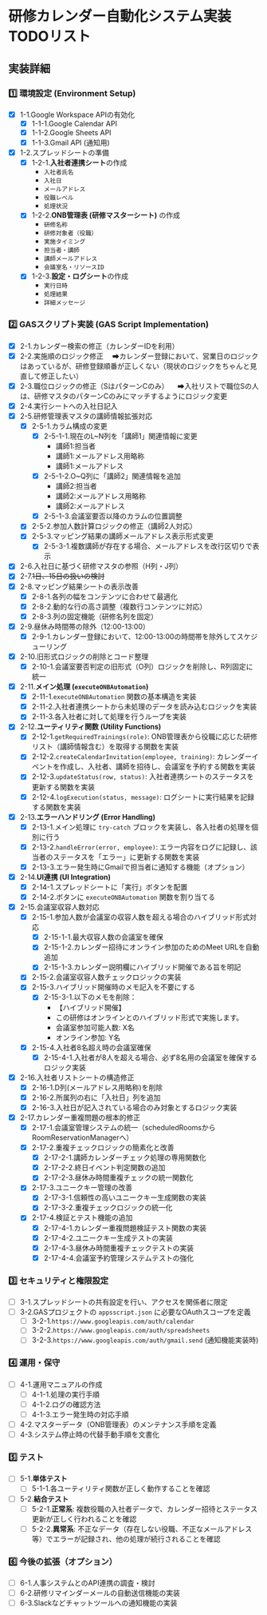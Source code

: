 # 研修カレンダー自動化システム実装 TODOリスト

## 実装詳細

### 1️⃣ 環境設定 (Environment Setup)
- [x] 1-1.Google Workspace APIの有効化
    - [x] 1-1-1.Google Calendar API
    - [x] 1-1-2.Google Sheets API
    - [x] 1-1-3.Gmail API (通知用)
- [x] 1-2.スプレッドシートの準備
    - [x] 1-2-1.**入社者連携シート**の作成
        - `入社者氏名`
        - `入社日`
        - `メールアドレス`
        - `役職レベル`
        - `処理状況`
    - [x] 1-2-2.**ONB管理表 (研修マスターシート)** の作成
        - `研修名称`
        - `研修対象者（役職）`
        - `実施タイミング`
        - `担当者・講師`
        - `講師メールアドレス`
        - `会議室名・リソースID`
    - [x] 1-2-3.**設定・ログシート**の作成
        - `実行日時`
        - `処理結果`
        - `詳細メッセージ`

### 2️⃣ GASスクリプト実装 (GAS Script Implementation)
- [x] 2-1.カレンダー検索の修正（カレンダーIDを利用）
- [x] 2-2.実施順のロジック修正
　➡カレンダー登録において、営業日のロジックはあっているが、研修登録順番が正しくない（現状のロジックをちゃんと見直して修正したい）
- [x] 2-3.職位ロジックの修正（SはパターンCのみ）
　➡入社リストで職位Sの人は、研修マスタのパターンCのみにマッチするようにロジック変更
- [x] 2-4.実行シートへの入社日記入
- [x] 2-5.研修管理表マスタの講師情報拡張対応
    - [x] 2-5-1.カラム構成の変更
        - [x] 2-5-1-1.現在のL~N列を「講師1」関連情報に変更
            - 講師1:担当者
            - 講師1:メールアドレス用略称
            - 講師1:メールアドレス
        - [x] 2-5-1-2.O~Q列に「講師2」関連情報を追加
            - 講師2:担当者
            - 講師2:メールアドレス用略称
            - 講師2:メールアドレス
        - [x] 2-5-1-3.会議室要否以降のカラムの位置調整
    - [x] 2-5-2.参加人数計算ロジックの修正（講師2人対応）
    - [x] 2-5-3.マッピング結果の講師メールアドレス表示形式変更
        - [x] 2-5-3-1.複数講師が存在する場合、メールアドレスを改行区切りで表示
- [x] 2-6.入社日に基づく研修マスタの参照（H列・J列）
- [x] 2-7.~~1日、15日の扱いの検討~~
- [x] 2-8.マッピング結果シートの表示改善
    - [x] 2-8-1.各列の幅をコンテンツに合わせて最適化
    - [x] 2-8-2.動的な行の高さ調整（複数行コンテンツに対応）
    - [x] 2-8-3.列の固定機能（研修名列を固定）
- [x] 2-9.昼休み時間帯の除外（12:00-13:00）
    - [x] 2-9-1.カレンダー登録において、12:00-13:00の時間帯を除外してスケジューリング
- [x] 2-10.旧形式ロジックの削除とコード整理
    - [x] 2-10-1.会議室要否判定の旧形式（O列）ロジックを削除し、R列固定に統一
- [x] 2-11.**メイン処理 (`executeONBAutomation`)**
    - [x] 2-11-1.`executeONBAutomation` 関数の基本構造を実装
    - [x] 2-11-2.入社者連携シートから未処理のデータを読み込むロジックを実装
    - [x] 2-11-3.各入社者に対して処理を行うループを実装
- [x] 2-12.**ユーティリティ関数 (Utility Functions)**
    - [x] 2-12-1.`getRequiredTrainings(role)`: ONB管理表から役職に応じた研修リスト（講師情報含む）を取得する関数を実装
    - [x] 2-12-2.`createCalendarInvitation(employee, training)`: カレンダーイベントを作成し、入社者、講師を招待し、会議室を予約する関数を実装
    - [x] 2-12-3.`updateStatus(row, status)`: 入社者連携シートのステータスを更新する関数を実装
    - [x] 2-12-4.`logExecution(status, message)`: ログシートに実行結果を記録する関数を実装
- [x] 2-13.**エラーハンドリング (Error Handling)**
    - [x] 2-13-1.メイン処理に `try-catch` ブロックを実装し、各入社者の処理を個別に行う
    - [x] 2-13-2.`handleError(error, employee)`: エラー内容をログに記録し、該当者のステータスを「エラー」に更新する関数を実装
    - [x] 2-13-3.エラー発生時にGmailで担当者に通知する機能（オプション）
- [x] 2-14.**UI連携 (UI Integration)**
    - [x] 2-14-1.スプレッドシートに「実行」ボタンを配置
    - [x] 2-14-2.ボタンに `executeONBAutomation` 関数を割り当てる
- [x] 2-15.会議室収容人数対応
    - [x] 2-15-1.参加人数が会議室の収容人数を超える場合のハイブリッド形式対応
        - [x] 2-15-1-1.最大収容人数の会議室を確保
        - [x] 2-15-1-2.カレンダー招待にオンライン参加のためのMeet URLを自動追加
        - [x] 2-15-1-3.カレンダー説明欄にハイブリッド開催である旨を明記
    - [x] 2-15-2.会議室収容人数チェックロジックの実装
    - [x] 2-15-3.ハイブリッド開催時のメモ記入を不要にする
        - [x] 2-15-3-1.以下のメモを削除：
            - 【ハイブリッド開催】
            - この研修はオンラインとのハイブリッド形式で実施します。
            - 会議室参加可能人数: X名
            - オンライン参加: Y名
    - [x] 2-15-4.入社者8名超え時の会議室確保
        - [x] 2-15-4-1.入社者が8人を超える場合、必ず8名用の会議室を確保するロジック実装
- [x] 2-16.入社者リストシートの構造修正
    - [x] 2-16-1.D列(メールアドレス用略称)を削除
    - [x] 2-16-2.所属列の右に「入社日」列を追加
    - [x] 2-16-3.入社日が記入されている場合のみ対象とするロジック実装
- [x] 2-17.カレンダー重複問題の根本的修正
    - [x] 2-17-1.会議室管理システムの統一（scheduledRoomsからRoomReservationManagerへ）
    - [x] 2-17-2.重複チェックロジックの簡素化と改善
        - [x] 2-17-2-1.講師カレンダーチェック処理の専用関数化
        - [x] 2-17-2-2.終日イベント判定関数の追加
        - [x] 2-17-2-3.昼休み時間重複チェックの統一関数化
    - [x] 2-17-3.ユニークキー管理の改善
        - [x] 2-17-3-1.信頼性の高いユニークキー生成関数の実装
        - [x] 2-17-3-2.重複チェックロジックの統一化
    - [x] 2-17-4.検証とテスト機能の追加
        - [x] 2-17-4-1.カレンダー重複問題検証テスト関数の実装
        - [x] 2-17-4-2.ユニークキー生成テストの実装
        - [x] 2-17-4-3.昼休み時間重複チェックテストの実装
        - [x] 2-17-4-4.会議室予約管理システムテストの強化

### 3️⃣ セキュリティと権限設定
- [ ] 3-1.スプレッドシートの共有設定を行い、アクセスを関係者に限定
- [ ] 3-2.GASプロジェクトの `appsscript.json` に必要なOAuthスコープを定義
    - [ ] 3-2-1.`https://www.googleapis.com/auth/calendar`
    - [ ] 3-2-2.`https://www.googleapis.com/auth/spreadsheets`
    - [ ] 3-2-3.`https://www.googleapis.com/auth/gmail.send` (通知機能実装時)

### 4️⃣ 運用・保守
- [ ] 4-1.運用マニュアルの作成
    - [ ] 4-1-1.処理の実行手順
    - [ ] 4-1-2.ログの確認方法
    - [ ] 4-1-3.エラー発生時の対応手順
- [ ] 4-2.マスターデータ（ONB管理表）のメンテナンス手順を定義
- [ ] 4-3.システム停止時の代替手動手順を文書化

### 5️⃣ テスト
- [ ] 5-1.**単体テスト**
    - [ ] 5-1-1.各ユーティリティ関数が正しく動作することを確認
- [ ] 5-2.**結合テスト**
    - [ ] 5-2-1.**正常系**: 複数役職の入社者データで、カレンダー招待とステータス更新が正しく行われることを確認
    - [ ] 5-2-2.**異常系**: 不正なデータ（存在しない役職、不正なメールアドレス等）でエラーが記録され、他の処理が続行されることを確認

### 6️⃣ 今後の拡張（オプション）
- [ ] 6-1.人事システムとのAPI連携の調査・検討
- [ ] 6-2.研修リマインダーメールの自動送信機能の実装
- [ ] 6-3.Slackなどチャットツールへの通知機能の実装 